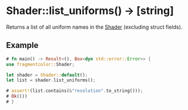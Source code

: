 # Shader::list_uniforms() -> [string]

Returns a list of all uniform names in the [Shader](https://fragmentcolor.org/api/core/shader) (excluding struct fields).

## Example

```rust
# fn main() -> Result<(), Box<dyn std::error::Error>> {
use fragmentcolor::Shader;

let shader = Shader::default();
let list = shader.list_uniforms();

# assert!(list.contains(&"resolution".to_string()));
# Ok(())
# }
```
